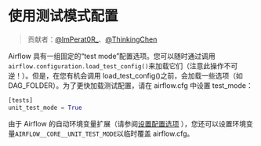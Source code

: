 # 使用测试模式配置

> 贡献者：[@ImPerat0R\_](https://github.com/tssujt)、[@ThinkingChen](https://github.com/cdmikechen)

Airflow 具有一组固定的“test mode”配置选项。您可以随时通过调用`airflow.configuration.load_test_config()`来加载它们（注意此操作不可逆！）。但是，在您有机会调用 load_test_config()之前，会加载一些选项（如 DAG_FOLDER）。为了更快加载测试配置，请在 airflow.cfg 中设置 test_mode：

```py
[tests]
unit_test_mode = True
```

由于 Airflow 的自动环境变量扩展（请参阅[设置配置选项](zh/7.md) ），您还可以设置环境变量`AIRFLOW__CORE__UNIT_TEST_MODE`以临时覆盖 airflow.cfg。
